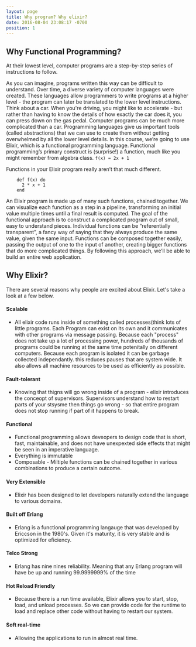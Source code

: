```yaml
---
layout: page
title: Why program? Why elixir?
date: 2016-08-04 23:08:17 -0700
position: 1
---
```


## Why Functional Programming?
  
  At their lowest level, computer programs are a step-by-step series of instructions to follow.

  As you can imagine, programs written this way can be difficult to understand. Over time, a diverse variety of computer languages were created. These languages allow programmers to write programs at a higher level - the program can later be translated to the lower level instructions.
  Think about a car. When you're driving, you might like to accelerate - but rather than having to know the details of how exactly the car does it, you can press down on the gas pedal.
  Computer programs can be much more complicated than a car. Programming languages give us important tools (called abstractions) that we can use to create them without getting overwhelmed by all the lower level details.
  In this course, we’re going to use Elixir, which is a functional programming language. Functional programming’s primary construct is (surprise!) a function, much like you might remember from algebra class.
  `f(x) = 2x + 1`
  
  Functions in your Elixir program really aren’t that much different.
  
  ```
      def f(x) do
        2 * x + 1
      end
  ```    
  
  An Elixir program is made up of many such functions, chained together. We can visualize each function as a step in a pipeline, transforming an initial value multiple times until a final result is computed. 
  The goal of the functional approach is to construct a complicated program out of small, easy to understand pieces. Individual functions can be “referentially transparent”, a fancy way of saying that they always produce the same value, given the same input. Functions can be composed together easily, passing the output of one to the input of another, creating bigger functions that do more complicated things. By following this approach, we’ll be able to build an entire web application. 
  

## Why Elixir?
There are several reasons why people are excited about Elixir. Let's take a look at a few below.

#### Scalable 
* All elixir code runs inside of something called processes(think lots of little programs. Each Program can exist on its own and it communicates with other programs via message passing. Because each "process" does not take up a lot of processing power, hundreds of thousands of programs could be running at the same time potenitally on different computers. Because each program is isolated it can be garbage collected independantly. this reduces pauses that are system wide. It also allows all machine resources to be used as efficiently as possible. 

#### Fault-tolerant
  * Knowing that thigns will go wrong inside of a program - elixir introduces the conceopt of supervisors. Supervisors understand how to restart parts of your stsysme then things go wrong - so that entire program does not stop running if part of it happens to break.

#### Functional
  * Functional programming allows deveopers to design code that is short, fast, maintainable, and does not have unexpexted side effects that might be seen in an imperative language.
  * Everything is immutable
  * Composable - Miltiple functions can be chained together in various combinations to produce a certain outcome.
  

#### Very Extensible
  * Elixir has been designed to let developers naturally extend the language to various domains. 

#### Built off Erlang
  * Erlang is a functional programming langauge that was developed by Ericcson in the 1980's. Given it's maturity, it is very stable and is optimized for eficiency.

#### Telco Strong 
  * Erlang has nine nines reliability. Meaning that any Erlang program will have be up and running 99.9999999% of the time

#### Hot Reload Friendly 
  * Because there is a run time available, Elixir allows you to start, stop, load, and unload processes. So we can provide code for the runtime to load and replace other code without having to restart our system.

#### Soft real-time 
  * Allowing the applications to run in almost real time.



